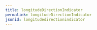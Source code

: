```yaml
---
title: longitudeDirectionIndicator
permalink: longitudeDirectionIndicator
jsonid: longitudedirectionindicator
---
```

